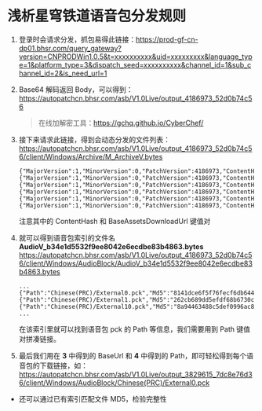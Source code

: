 # 浅析星穹铁道语音包分发规则

1. 登录时会请求分发，抓包易得此链接：https://prod-gf-cn-dp01.bhsr.com/query_gateway?version=CNPRODWin1.0.5&t=xxxxxxxxxx&uid=xxxxxxxxx&language_type=1&platform_type=3&dispatch_seed=xxxxxxxxxx&channel_id=1&sub_channel_id=2&is_need_url=1

2. Base64 解码返回 Body，可以得到：https://autopatchcn.bhsr.com/asb/V1.0Live/output_4186973_52d0b74c56

    > 在线加解密工具：https://gchq.github.io/CyberChef/

3. 接下来请求此链接，得到会动态分发的文件列表：https://autopatchcn.bhsr.com/asb/V1.0Live/output_4186973_52d0b74c56/client/Windows/Archive/M_ArchiveV.bytes

    ```
    {"MajorVersion":1,"MinorVersion":0,"PatchVersion":4186973,"ContentHash":"80dfbc0486030493dcbfe4d509609a9a","FileSize":1915108,"TimeStamp":1684185069,"FileName":"M_Start_AsbV","BaseAssetsDownloadUrl":"output_3829615_7dc8e76d36"}
    {"MajorVersion":1,"MinorVersion":0,"PatchVersion":4186973,"ContentHash":"30d67e6640842796d43971dce161a72b","FileSize":244,"TimeStamp":1684185068,"FileName":"M_Start_BlockV","BaseAssetsDownloadUrl":"output_3829615_7dc8e76d36"}
    {"MajorVersion":1,"MinorVersion":0,"PatchVersion":4186973,"ContentHash":"8b3d639359fa3c25e19fe1298feb6986","FileSize":7536640,"TimeStamp":1684185055,"FileName":"M_AsbV","BaseAssetsDownloadUrl":"output_3829615_7dc8e76d36"}
    {"MajorVersion":1,"MinorVersion":0,"PatchVersion":4186973,"ContentHash":"4a5abb0f82d8eba0b4d28139a199ac60","FileSize":35092,"TimeStamp":1684185053,"FileName":"M_BlockV","BaseAssetsDownloadUrl":"output_3829615_7dc8e76d36"}
    {"MajorVersion":1,"MinorVersion":0,"PatchVersion":4186973,"ContentHash":"b34e1d5532f9ee8042e6ecdbe83b4863","FileSize":45702,"TimeStamp":1684185092,"FileName":"M_AudioV","BaseAssetsDownloadUrl":"output_3829615_7dc8e76d36"}
    {"MajorVersion":1,"MinorVersion":0,"PatchVersion":4186973,"ContentHash":"b7fda4dd75ae258d59bcd6e9666d661e","FileSize":5531,"TimeStamp":1684185092,"FileName":"M_VideoV","BaseAssetsDownloadUrl":"output_3829615_7dc8e76d36"}
    ```
    注意其中的 ContentHash 和 BaseAssetsDownloadUrl 键值对

4. 就可以得到语音包索引的文件名 **AudioV_b34e1d5532f9ee8042e6ecdbe83b4863.bytes**
https://autopatchcn.bhsr.com/asb/V1.0Live/output_4186973_52d0b74c56/client/Windows/AudioBlock/AudioV_b34e1d5532f9ee8042e6ecdbe83b4863.bytes
    ```
    ...
    {"Path":"Chinese(PRC)/External0.pck","Md5":"8141dce6f5f76fecf6db6448db36e6bc","Size":44600606,"Patch":false,"SubPackId":0}
    {"Path":"Chinese(PRC)/External1.pck","Md5":"262cb689dd5efdf68b6730ce488a65fc","Size":45836089,"Patch":false,"SubPackId":0}
    {"Path":"Chinese(PRC)/External10.pck","Md5":"8a94463488c5def0996ac86fa4c5835a","Size":43600028,"Patch":false,"SubPackId":0}
    ...
    ```
    在该索引里就可以找到语音包 pck 的 Path 等信息，我们需要用到 Path 键值对拼凑链接。

5. 最后我们用在 **3** 中得到的 BaseUrl 和 **4** 中得到的 Path，即可轻松得到每个语音包的下载链接，如：
https://autopatchcn.bhsr.com/asb/V1.0Live/output_3829615_7dc8e76d36/client/Windows/AudioBlock/Chinese(PRC)/External0.pck

- 还可以通过已有索引匹配文件 MD5，检验完整性
